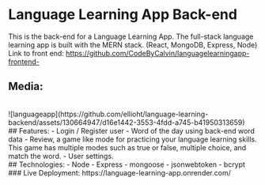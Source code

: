 ﻿# Language Learning App Back-end
This is the back-end for a Language Learning App. The full-stack language learning app is built with the MERN stack. (React, MongoDB, Express, Node)
<br>
Link to front end:
https://github.com/CodeByCalvin/languagelearningapp-frontend-
<br>
## Media:
<br>
![languageapp](https://github.com/ellioht/language-learning-backend/assets/130664947/d16e1442-3553-4fdd-a745-b41950313659)
<br>
## Features:
- Login / Register user
- Word of the day using back-end word data
- Review, a game like mode for practicing your language learning skills. This game has multiple modes such as true or false, multiple choice, and match the word.
- User settings.
<br>
## Technologies:
- Node
- Express
- mongoose
- jsonwebtoken
- bcrypt
<br>
### Live Deployment:
https://language-learning-app.onrender.com/
